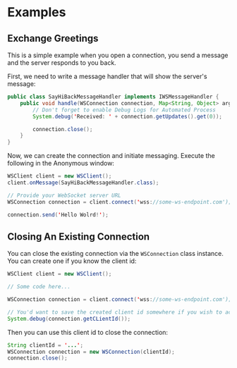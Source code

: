 # Examples

## Exchange Greetings

This is a simple example when you open a connection, you send a message and the server responds to you back.

First, we need to write a message handler that will show the server's message:

```java
public class SayHiBackMessageHandler implements IWSMessageHandler {
    public void handle(WSConnection connection, Map<String, Object> args) {
        // Don't forget to enable Debug Logs for Automated Process
        System.debug('Received: ' + connection.getUpdates().get(0));

        connection.close();
    }
}
```

Now, we can create the connection and initiate messaging. Execute the following in the Anonymous window:

```java
WSClient client = new WSClient();
client.onMessage(SayHiBackMessageHandler.class);

// Provide your WebSocket server URL
WSConnection connection = client.connect('wss://some-ws-endpoint.com');

connection.send('Hello Wolrd!');
```

## Closing An Existing Connection

You can close the existing connection via the `WSConnection` class instance. You can create one if you know the client id:

```java
WSClient client = new WSClient();

// Some code here...

WSConnection connection = client.connect('wss://some-ws-endpoint.com');

// You'd want to save the created client id somewhere if you wish to access this connection somewhere out of handlers classes later
System.debug(connection.getCLientId());
```

Then you can use this client id to close the connection:

```java
String clientId = '...';
WSConnection connection = new WSConnection(clientId);
connection.close();
```
